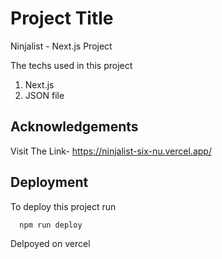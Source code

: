 
# Project Title

Ninjalist - Next.js Project

The techs used in this project 
1. Next.js
2. JSON file
## Acknowledgements

 
Visit The Link- https://ninjalist-six-nu.vercel.app/

## Deployment

To deploy this project run

```bash
  npm run deploy
```

Delpoyed on vercel